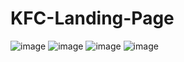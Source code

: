 # KFC-Landing-Page

![image](https://github.com/kunal7216/KFC-Landing-Page/assets/112888767/0578e163-a8d3-4ee6-a6fb-85db3c33c4c4)
![image](https://github.com/kunal7216/KFC-Landing-Page/assets/112888767/45490ce6-d5e6-4edd-b5ae-d173ce573a2b)
![image](https://github.com/kunal7216/KFC-Landing-Page/assets/112888767/b5888fb0-a1b0-4439-b1a7-046c2b5fe4b5)
![image](https://github.com/kunal7216/KFC-Landing-Page/assets/112888767/b12f7240-b98c-42ef-8f83-681788a5ef23)
